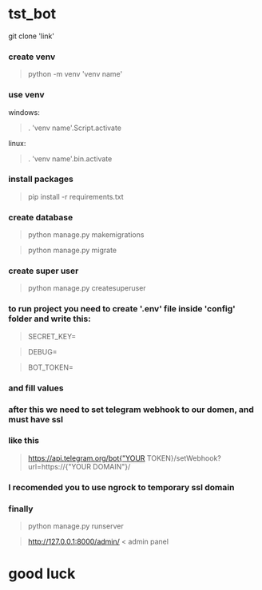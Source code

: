 # tst_bot

git clone 'link'

### create venv
> python -m venv 'venv name'

### use venv
windows:
>.  'venv name'.Script.activate

linux:
>.  'venv name'.bin.activate

### install packages
>pip install -r requirements.txt

### create database
>python manage.py makemigrations 

>python manage.py migrate

### create super user
>python manage.py createsuperuser

### to run project you need to create '.env' file inside 'config' folder and write this:
>SECRET_KEY=

>DEBUG=

>BOT_TOKEN=

### and fill values

### after this we need to set telegram webhook to our domen, and must have ssl
### like this 

>https://api.telegram.org/bot{"YOUR TOKEN}/setWebhook?url=https://{"YOUR DOMAIN"}/

### I recomended you to use ngrock to temporary ssl domain

### finally 
>python manage.py runserver

>http://127.0.0.1:8000/admin/      <  admin panel
# good luck